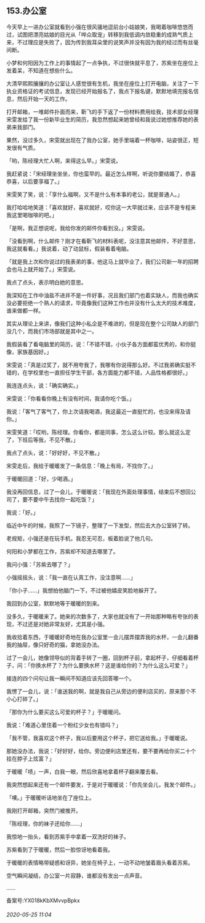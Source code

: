 ## 153.办公室
今天早上一进办公室就看到小强在很风骚地逗前台小姑娘笑，我喝着咖啡悠悠而过，试图把漂亮姑娘的目光从「哗众取宠」转移到我低调内敛稳重的成熟气质上来，不过理应是失败了，因为传到我耳朵里的说笑声并没有因为我的经过而有丝毫间断。


小梦和何阳因为工作上的事情起了一点争执，不过很快就平息了，苏紫坐在座位上发着呆，不知道在想些什么。


大清早熙熙攘攘的办公室让人感觉很有生机，我坐在座位上打开电脑，关注了一下执业资格证的考试信息，发现已经开始报名了，我点下报名键，默默地填完报名信息，然后开始一天的工作。


打开邮箱，一堆邮件扑面而来，靳飞的手下返了一份材料费用给我，技术部女经理宋雯发给了我一份新毕业生的简历，我忽然想起来她曾经和我说过她想推荐她的表弟来我部门。


果然，没过多久，宋雯就出现在了我办公室，她手里端着一杯咖啡，站姿很正，短发很有气质。


「哟，陈经理大忙人啊，来得这么早。」宋雯说。


我赶紧说：「宋经理坐坐坐，你也蛮早的。最近怎么样啊，听说你要结婚了，恭喜恭喜，以后要享福了。」


宋雯笑了笑，说：「享什么福啊，又不是什么有本事的老公，就是普通人。」


我打哈哈地笑道：「喜欢就好，喜欢就好，哎你这一大早就过来，应该不是专程来我这里喝咖啡的吧。」


「是啊，我正想说呢，我给你发的邮件你看到没。」宋雯说。


「没看到啊，什么邮件？刚才在看靳飞的材料表呢，没注意其他邮件，不好意思，我这就看看。」我说着，动了动鼠标，假装看着电脑。


「就是我上次和你说过的我表弟的事，他这马上就毕业了，我们公司新一年的招聘会也马上就开始了。」宋雯说。


我点了点头，表示明白她的意思。


我深知在工作中油盐不进并不是一件好事，况且我们部门也着实缺人，而我也确实没必要拒绝一个熟人的请求，毕竟像我们这种工作也并没有什么太大的技术难度，谁来做都一样。


其实从理论上来讲，像我们这种小私企是不难进的，但是现在整个公司缺人的部门没几个，而我们市场部就是其中之一。


我假装看了看电脑里的简历，说：「不错不错，小伙子各方面都蛮优秀的，和你挺像，家族基因好。」


宋雯说：「真是过奖了，就不用夸我了，我哪有你说得那么好。不过我弟确实挺不错的，在学校里也一直担任学生干部，各方面能力都不错，人品性格都很好。」


我连连点头，说：「确实确实。」


宋雯说：「你看看你晚上有没有时间，我请你吃个饭。」


我说：「客气了客气了，你上次请我喝酒，我这最近一直挺忙的，也没来得及请你。」


宋雯笑道：「哎哟，陈经理。你看你，都是同事，怎么这么计较。那么就这么定了，下班后等我，不见不散。」


我点了点头，说：「好好好，不见不散。」


宋雯走后，我给于暖暖发了一条信息：「晚上有局，不找你了。」


于暖暖回道：「好，少喝酒。」


我没再回信息，过了一会儿，于暖暖说：「我现在外面处理事情，结束后不想回公司了，要不要中午去找你一起吃饭？」


我说：「好。」


临近中午的时候，我照了一下镜子，整理了一下发型，然后去大办公室转了转。


老规矩，小强还是在玩手机，我忍无可忍，板着脸说了他几句。


何阳和小梦都在工作，苏紫却不知道去哪里了。


我问小强：「苏紫去哪了？」


小强摇摇头，说：「我一直在认真工作，没注意啊……」


「你小子……」我想拍他脑门一下，不过被他嬉皮笑脸地躲开了。


我回到办公室，默默地等于暖暖的到来。


没多久，于暖暖来了。她来的次数多了，大家也就没有了一开始那种略有夸张的表现，不过还是对她非常友好，尤其是小强。


我收拾着东西，于暖暖好奇地在我办公室里一会儿摆弄摆弄我的水杯，一会儿翻番我的抽屉，像只好奇的猫，拿她没办法。


过了一会儿，她像领导似的背着手转了一圈，回到杯子前，拿起杯子，仔细看着杯子，问：「你换水杯了？为什么要换水杯？这是谁给你的？为什么这么可爱？」


接连的四个问句让我一瞬间不知道应该先回答哪一个。


我愣了一会儿，说：「谁送我的啊，就是我自己从旁边的便利店买的，原来那个不小心打碎了。」


「那你为什么要买这么可爱的杯子？」于暖暖问。


我说：「难道心里住着一个粉红少女也有错吗？」


「我不管，我喜欢这个杯子，我以后要用这个杯子，把它送给我。」于暖暖说。


那她没办法，我说：「好好好，给你。旁边便利店里还有，要不要再给你买二十个挂在脖子上炫富？」


于暖暖「啧」一声，白我一眼，然后欣喜地拿着杯子翻来覆去看。


我突然想起来还有一个邮件要发，于是对于暖暖说：「你先坐会儿，我发个邮件。」


「噢。」于暖暖听话地坐在了座位上。


我刚打开邮箱，突然门被推开。


「陈经理，你的袜子还给你……」


我惊地一抬头，看到苏紫手中拿着一双洗好的袜子。


苏紫看到了于暖暖，然后一脸惊讶地看着我。


于暖暖的表情略带疑惑和讶异，她坐在椅子上，一动不动地皱着眉头看着苏紫。


空气瞬间凝结，办公室一片寂静，谁都没有发出一点声音。


……


备案号:YX018kKbXMvvpBpkx


###### 2020-05-25 11:04
